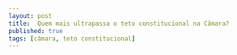 ```yaml
---
layout: post
title:  Quem mais ultrapassa o teto constitucional na Câmara?
published: true
tags: [câmara, teto constitucional]
---
```













